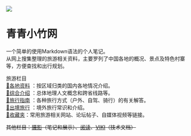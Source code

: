 ![](https://raw.gitmirror.com/szqq0512/Pic/main/img/202202112050167.webp)

# 青青小竹网  
  
一个简单的使用Markdown语法的个人笔记。  
从网上搜集整理的旅游相关资料，主要罗列了中国各地的概况、景点及特色村寨等，方便查找和出行规划。  
  
旅游栏目  
[🔸各地资料](旅游/中国各地旅游资源/华北地区/北京市/解读北京/北京市概览.md) ：按区域归类的国内各地情况介绍。  
[🔸综合介绍](旅游/综合介绍/中国历史人文介绍/概述.md) ：总体地理人文概念和跨省线路等。  
[🔸旅行指南](旅游/旅行指南/旅行注意事项/旅游百事通.md) ：各种旅行方式（户外、自驾、骑行）的有关解答。  
[🔸出境旅行](旅游/出境旅行/日本旅游签证.md) ：境外旅行常识和介绍。  
[🔸收藏夹](旅游/网上相关链接/收藏夹.md)：常用旅游相关网站、论坛帖子、自媒体视频等链接。  

~~其他栏目：[摄影](摄影/vx.json)（笔记和展示）、[阅读](阅读/vx.json)、[VIKI](viki/vx.json)（技术文档）~~  
